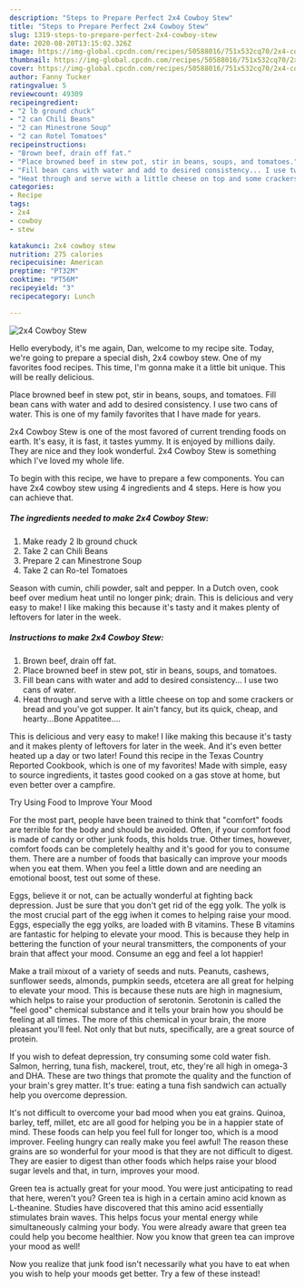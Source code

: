 ```yaml
---
description: "Steps to Prepare Perfect 2x4 Cowboy Stew"
title: "Steps to Prepare Perfect 2x4 Cowboy Stew"
slug: 1319-steps-to-prepare-perfect-2x4-cowboy-stew
date: 2020-08-20T13:15:02.326Z
image: https://img-global.cpcdn.com/recipes/50588016/751x532cq70/2x4-cowboy-stew-recipe-main-photo.jpg
thumbnail: https://img-global.cpcdn.com/recipes/50588016/751x532cq70/2x4-cowboy-stew-recipe-main-photo.jpg
cover: https://img-global.cpcdn.com/recipes/50588016/751x532cq70/2x4-cowboy-stew-recipe-main-photo.jpg
author: Fanny Tucker
ratingvalue: 5
reviewcount: 49309
recipeingredient:
- "2 lb ground chuck"
- "2 can Chili Beans"
- "2 can Minestrone Soup"
- "2 can Rotel Tomatoes"
recipeinstructions:
- "Brown beef, drain off fat."
- "Place browned beef in stew pot, stir in beans, soups, and tomatoes."
- "Fill bean cans with water and add to desired consistency... I use two cans of water."
- "Heat through and serve with a little cheese on top and some crackers or bread and you&#39;ve got supper.  It ain&#39;t fancy, but its quick, cheap, and hearty...Bone Appatitee...."
categories:
- Recipe
tags:
- 2x4
- cowboy
- stew

katakunci: 2x4 cowboy stew 
nutrition: 275 calories
recipecuisine: American
preptime: "PT32M"
cooktime: "PT56M"
recipeyield: "3"
recipecategory: Lunch

---
```



![2x4 Cowboy Stew](https://img-global.cpcdn.com/recipes/50588016/751x532cq70/2x4-cowboy-stew-recipe-main-photo.jpg)

Hello everybody, it's me again, Dan, welcome to my recipe site. Today, we're going to prepare a special dish, 2x4 cowboy stew. One of my favorites food recipes. This time, I'm gonna make it a little bit unique. This will be really delicious.

Place browned beef in stew pot, stir in beans, soups, and tomatoes. Fill bean cans with water and add to desired consistency. I use two cans of water. This is one of my family favorites that I have made for years.

2x4 Cowboy Stew is one of the most favored of current trending foods on earth. It's easy, it is fast, it tastes yummy. It is enjoyed by millions daily. They are nice and they look wonderful. 2x4 Cowboy Stew is something which I've loved my whole life.


To begin with this recipe, we have to prepare a few components. You can have 2x4 cowboy stew using 4 ingredients and 4 steps. Here is how you can achieve that.

<!--inarticleads1-->

##### The ingredients needed to make 2x4 Cowboy Stew:

1. Make ready 2 lb ground chuck
1. Take 2 can Chili Beans
1. Prepare 2 can Minestrone Soup
1. Take 2 can Ro-tel Tomatoes


Season with cumin, chili powder, salt and pepper. In a Dutch oven, cook beef over medium heat until no longer pink; drain. This is delicious and very easy to make! I like making this because it&#39;s tasty and it makes plenty of leftovers for later in the week. 

<!--inarticleads2-->

##### Instructions to make 2x4 Cowboy Stew:

1. Brown beef, drain off fat.
1. Place browned beef in stew pot, stir in beans, soups, and tomatoes.
1. Fill bean cans with water and add to desired consistency... I use two cans of water.
1. Heat through and serve with a little cheese on top and some crackers or bread and you&#39;ve got supper.  It ain&#39;t fancy, but its quick, cheap, and hearty...Bone Appatitee....


This is delicious and very easy to make! I like making this because it&#39;s tasty and it makes plenty of leftovers for later in the week. And it&#39;s even better heated up a day or two later! Found this recipe in the Texas Country Reported Cookbook, which is one of my favorites! Made with simple, easy to source ingredients, it tastes good cooked on a gas stove at home, but even better over a campfire. 

Try Using Food to Improve Your Mood


For the most part, people have been trained to think that "comfort" foods are terrible for the body and should be avoided. Often, if your comfort food is made of candy or other junk foods, this holds true. Other times, however, comfort foods can be completely healthy and it's good for you to consume them. There are a number of foods that basically can improve your moods when you eat them. When you feel a little down and are needing an emotional boost, test out some of these.

Eggs, believe it or not, can be actually wonderful at fighting back depression. Just be sure that you don't get rid of the egg yolk. The yolk is the most crucial part of the egg iwhen it comes to helping raise your mood. Eggs, especially the egg yolks, are loaded with B vitamins. These B vitamins are fantastic for helping to elevate your mood. This is because they help in bettering the function of your neural transmitters, the components of your brain that affect your mood. Consume an egg and feel a lot happier!

Make a trail mixout of a variety of seeds and nuts. Peanuts, cashews, sunflower seeds, almonds, pumpkin seeds, etcetera are all great for helping to elevate your mood. This is because these nuts are high in magnesium, which helps to raise your production of serotonin. Serotonin is called the "feel good" chemical substance and it tells your brain how you should be feeling at all times. The more of this chemical in your brain, the more pleasant you'll feel. Not only that but nuts, specifically, are a great source of protein.

If you wish to defeat depression, try consuming some cold water fish. Salmon, herring, tuna fish, mackerel, trout, etc, they're all high in omega-3 and DHA. These are two things that promote the quality and the function of your brain's grey matter. It's true: eating a tuna fish sandwich can actually help you overcome depression. 

It's not difficult to overcome your bad mood when you eat grains. Quinoa, barley, teff, millet, etc are all good for helping you be in a happier state of mind. These foods can help you feel full for longer too, which is a mood improver. Feeling hungry can really make you feel awful! The reason these grains are so wonderful for your mood is that they are not difficult to digest. They are easier to digest than other foods which helps raise your blood sugar levels and that, in turn, improves your mood.

Green tea is actually great for your mood. You were just anticipating to read that here, weren't you? Green tea is high in a certain amino acid known as L-theanine. Studies have discovered that this amino acid essentially stimulates brain waves. This helps focus your mental energy while simultaneously calming your body. You were already aware that green tea could help you become healthier. Now you know that green tea can improve your mood as well!

Now you realize that junk food isn't necessarily what you have to eat when you wish to help your moods get better. Try a few of these instead!

